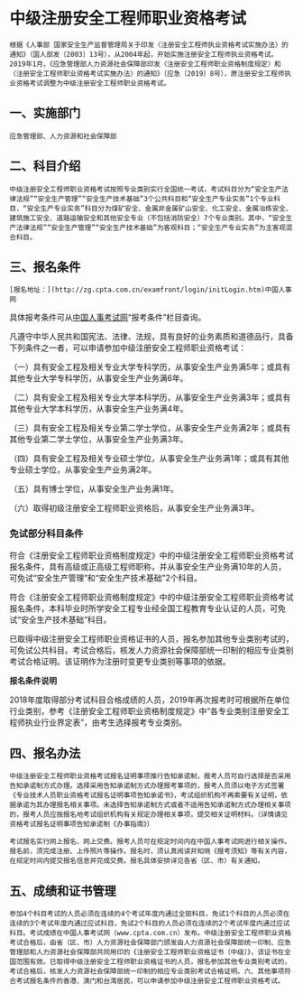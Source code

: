 # 中级注册安全工程师职业资格考试

    根据《人事部 国家安全生产监督管理局关于印发〈注册安全工程师执业资格考试实施办法〉的通知》（国人部发〔2003〕13号），从2004年起，开始实施注册安全工程师执业资格考试。2019年1月，《应急管理部人力资源社会保障部印发〈注册安全工程师职业资格制度规定〉和〈注册安全工程师职业资格考试实施办法〉的通知》（应急〔2019〕8号），原注册安全工程师执业资格考试调整为中级注册安全工程师职业资格考试。

## 一、实施部门

    应急管理部、人力资源和社会保障部

## 二、科目介绍

    中级注册安全工程师职业资格考试按照专业类别实行全国统一考试，考试科目分为“安全生产法律法规”“安全生产管理”“安全生产技术基础”3个公共科目和“安全生产专业实务”1个专业科目，“安全生产专业实务”科目分为煤矿安全、金属非金属矿山安全、化工安全、金属冶炼安全、建筑施工安全、道路运输安全和其他安全专业（不包括消防安全）7个专业类别。其中，“安全生产法律法规”“安全生产管理”“安全生产技术基础”为客观科目；“安全生产专业实务”为主客观混合科目。

## 三、报名条件

    [报名地址：](http://zg.cpta.com.cn/examfront/login/initLogin.htm)中国人事网

具体报考条件可从[中国人事考试网](http://www.cpta.com.cn/testCondition/1254.html)“报考条件”栏目查询。

凡遵守中华人民共和国宪法、法律、法规，具有良好的业务素质和道德品行，具备下列条件之一者，可以申请参加中级注册安全工程师职业资格考试：

（一）具有安全工程及相关专业大学专科学历，从事安全生产业务满5年；或具有其他专业大学专科学历，从事安全生产业务满6年。

（二）具有安全工程及相关专业大学本科学历，从事安全生产业务满3年；或具有其他专业大学本科学历，从事安全生产业务满4年。

（三）具有安全工程及相关专业第二学士学位，从事安全生产业务满2年；或具有其他专业第二学士学位，从事安全生产业务满3年。

（四）具有安全工程及相关专业硕士学位，从事安全生产业务满1年；或具有其他专业硕士学位，从事安全生产业务满2年。

（五）具有博士学位，从事安全生产业务满1年。

（六）取得初级注册安全工程师职业资格后，从事安全生产业务满3年。

### **免试部分科目条件**

符合《注册安全工程师职业资格制度规定》中的中级注册安全工程师职业资格考试报名条件，具有高级或正高级工程师职称，并从事安全生产业务满10年的人员，可免试“安全生产管理”和“安全生产技术基础”2个科目。

符合《注册安全工程师职业资格制度规定》中的中级注册安全工程师职业资格考试报名条件，本科毕业时所学安全工程专业经全国工程教育专业认证的人员，可免试“安全生产技术基础”科目。

已取得中级注册安全工程师职业资格证书的人员，报名参加其他专业类别考试的，可免试公共科目。考试合格后，核发人力资源社会保障部统一印制的相应专业类别考试合格证明。该证明作为注册时变更专业类别等事项的依据。

**报名条件说明**

2018年度取得部分考试科目合格成绩的人员，2019年再次报考时可根据所在单位行业类别，参考《注册安全工程师职业资格制度规定》中“各专业类别注册安全工程师执业行业界定表”，由考生选择报考专业类别。

## 四、报名办法

    中级注册安全工程师职业资格考试报名证明事项推行告知承诺制，报考人员可自行选择是否采用告知承诺制方式办理。选择采用告知承诺制方式办理报考事项的，报考人员须以电子方式签署《专业技术人员职业资格考试报名证明事项告知承诺书》，考试组织机构不再索要有关证明，依据承诺为其办理报名相关事项。未选择告知承诺制方式或者不适用告知承诺制方式办理相关事项的，报考人员应按报名地考试组织机构有关规定办理相关事项，提交相关证明材料。（详情请见资格考试报名证明事项告知承诺制《办事指南》）

    考试报名实行网上报名、网上交费。报考人员可在规定时间内在中国人事考试网进行相关操作。报名前，须完成注册、上传照片等操作。报名时，须认真阅读并知晓《报考须知》等有关内容，在规定时间内提交报名信息并完成交费。报名具体安排详见各省（区、市）有关通知。

## 五、成绩和证书管理

    参加4个科目考试的人员必须在连续的4个考试年度内通过全部科目，免试1个科目的人员必须在连续的3个考试年度内通过应试科目，免试2个科目的人员必须在连续的2个考试年度内通过应试科目。考试成绩在中国人事考试网（www.cpta.com.cn）发布。中级注册安全工程师职业资格考试合格后，由省（区、市）人力资源社会保障部门颁发由人力资源社会保障部统一印制、应急管理部和人力资源社会保障部共同用印的《注册安全工程师职业资格证书（中级）》，该证书在全国范围有效。已取得中级注册安全工程师职业资格证书的人员，报名参加其他专业类别考试的，考试合格后，核发人力资源社会保障部统一印制的相应专业类别考试合格证明。六、其他事项符合考试报名条件的香港、澳门和台湾居民，可以申请参加中级注册安全工程师职业资格考试。
